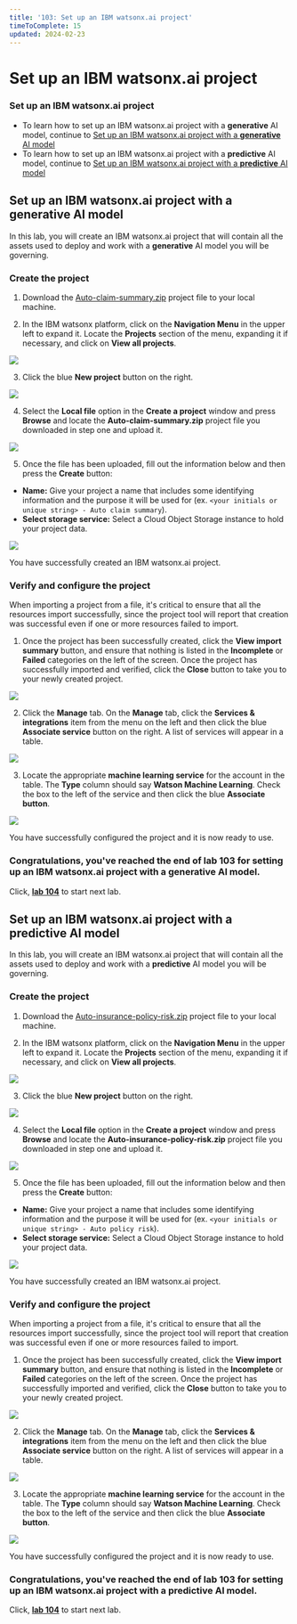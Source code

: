 ```yaml
---
title: '103: Set up an IBM watsonx.ai project'
timeToComplete: 15
updated: 2024-02-23
---
```


# Set up an IBM watsonx.ai project

### Set up an IBM watsonx.ai project

- To learn how to set up an IBM watsonx.ai project with a **generative** AI model, continue to [Set up an IBM watsonx.ai project with a **generative** AI model](#set-up-an-ibm-watsonxai-project-with-a-generative-ai-model)
- To learn how to set up an IBM watsonx.ai project with a **predictive** AI model, continue to [Set up an IBM watsonx.ai project with a **predictive** AI model](#set-up-an-ibm-watsonxai-project-with-a-predictive-ai-model)

## Set up an IBM watsonx.ai project with a **generative** AI model

In this lab, you will create an IBM watsonx.ai project that will contain all the assets used to deploy and work with a **generative** AI model you will be governing.

### Create the project

1. Download the [Auto-claim-summary.zip](https://raw.githubusercontent.com/ibm-build-lab/VAD-VAR-Workshop/main/content/Watsonx/WatsonxGov/files/Auto-claim-summary.zip) project file to your local machine.

2. In the IBM watsonx platform, click on the **Navigation Menu** in the upper left to expand it. Locate the **Projects** section of the menu, expanding it if necessary, and click on **View all projects**.

![](./images/103/navigation-menu-projects.png)

3. Click the blue **New project** button on the right.

![](./images/103/new-project.png)

4. Select the **Local file** option in the **Create a project** window and press **Browse** and locate the **Auto-claim-summary.zip** project file you downloaded in step one and upload it.

![](./images/103/create-project.png)

5. Once the file has been uploaded, fill out the information below and then press the **Create** button:

- **Name:** Give your project a name that includes some identifying information and the purpose it will be used for (ex. `<your initials or unique string> - Auto claim summary`).
- **Select storage service:** Select a Cloud Object Storage instance to hold your project data.

![](./images/103/create-generative-project.png)

You have successfully created an IBM watsonx.ai project.

### Verify and configure the project

When importing a project from a file, it's critical to ensure that all the resources import successfully, since the project tool will report that creation was successful even if one or more resources failed to import.

1. Once the project has been successfully created, click the **View import summary** button, and ensure that nothing is listed in the **Incomplete** or **Failed** categories on the left of the screen. Once the project has successfully imported and verified, click the **Close** button to take you to your newly created project.

![](./images/103/generative-project-import-summary.png)

2. Click the **Manage** tab. On the **Manage** tab, click the **Services & integrations** item from the menu on the left and then click the blue **Associate service** button on the right. A list of services will appear in a table.

![](./images/103/associate-service.png)

3. Locate the appropriate **machine learning service** for the account in the table. The **Type** column should say **Watson Machine Learning**. Check the box to the left of the service and then click the blue **Associate button**.

![](./images/103/associate-ml-service.png)

You have successfully configured the project and it is now ready to use.

### Congratulations, you've reached the end of lab 103 for setting up an IBM watsonx.ai project with a **generative** AI model.

Click, **[lab 104](/watsonx/watsonxgov/104)** to start next lab.

## Set up an IBM watsonx.ai project with a **predictive** AI model

In this lab, you will create an IBM watsonx.ai project that will contain all the assets used to deploy and work with a **predictive** AI model you will be governing.

### Create the project

1. Download the [Auto-insurance-policy-risk.zip](https://raw.githubusercontent.com/ibm-build-lab/VAD-VAR-Workshop/main/content/Watsonx/WatsonxGov/files/Auto-insurance-policy-risk.zip) project file to your local machine.

2. In the IBM watsonx platform, click on the **Navigation Menu** in the upper left to expand it. Locate the **Projects** section of the menu, expanding it if necessary, and click on **View all projects**.

![](./images/103/navigation-menu-projects.png)

3. Click the blue **New project** button on the right.

![](./images/103/new-project.png)

4. Select the **Local file** option in the **Create a project** window and press **Browse** and locate the **Auto-insurance-policy-risk.zip** project file you downloaded in step one and upload it.

![](./images/103/create-project.png)

5. Once the file has been uploaded, fill out the information below and then press the **Create** button:

- **Name:** Give your project a name that includes some identifying information and the purpose it will be used for (ex. `<your initials or unique string> - Auto policy risk`).
- **Select storage service:** Select a Cloud Object Storage instance to hold your project data.

![](./images/103/create-predictive-project.png)

You have successfully created an IBM watsonx.ai project.

### Verify and configure the project

When importing a project from a file, it's critical to ensure that all the resources import successfully, since the project tool will report that creation was successful even if one or more resources failed to import.

1. Once the project has been successfully created, click the **View import summary** button, and ensure that nothing is listed in the **Incomplete** or **Failed** categories on the left of the screen. Once the project has successfully imported and verified, click the **Close** button to take you to your newly created project.

![](./images/103/predictive-project-import-summary.png)

2. Click the **Manage** tab. On the **Manage** tab, click the **Services & integrations** item from the menu on the left and then click the blue **Associate service** button on the right. A list of services will appear in a table.

![](./images/103/associate-service.png)

3. Locate the appropriate **machine learning service** for the account in the table. The **Type** column should say **Watson Machine Learning**. Check the box to the left of the service and then click the blue **Associate button**.

![](./images/103/associate-ml-service.png)

You have successfully configured the project and it is now ready to use.

### Congratulations, you've reached the end of lab 103 for setting up an IBM watsonx.ai project with a **predictive** AI model.

Click, **[lab 104](/watsonx/watsonxgov/104)** to start next lab.
